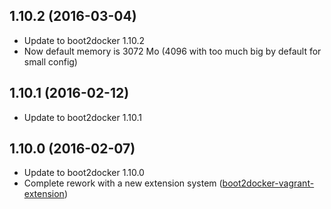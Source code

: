 
## 1.10.2 (2016-03-04)
- Update to boot2docker 1.10.2
- Now default memory is 3072 Mo (4096 with too much big by default for small config)

## 1.10.1 (2016-02-12)
- Update to boot2docker 1.10.1

## 1.10.0 (2016-02-07)
- Update to boot2docker 1.10.0
- Complete rework with a new extension system ([boot2docker-vagrant-extension](https://github.com/AlbanMontaigu/boot2docker-vagrant-extension))
